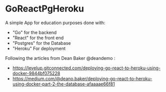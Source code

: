 # GoReactPgHeroku


A simple App for education purposes done with:
  - "Go" for the backend 
  - "React" for  the front end 
  - "Postgres" for the Database
  - "Heroku" For deployment 


Following the articles from Dean Baker @deandemo :
  - https://levelup.gitconnected.com/deploying-go-react-to-heroku-using-docker-9844bf075228
  - https://medium.com/@deano.baker/deploying-go-react-to-heroku-using-docker-part-2-the-database-afaaaae66f81



